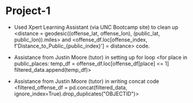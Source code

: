 # Project-1
- Used Xpert Learning Assistant (via UNC Bootcamp site) to clean up <distance = geodesic((offense_lat, offense_lon), (public_lat, public_lon)).miles> and <offense_df.loc[offense_index, f'Distance_to_Public_{public_index}'] = distance> code.

- Assistance from Justin Moore (tutor) in setting up for loop 
  <for place in public_places:
    temp_df = offense_df.loc[offense_df[place] <= 1]
    filtered_data.append(temp_df)>
  
- Assistance from Justin Moore (tutor) in writing concat code 
  <filtered_offense_df = pd.concat(filtered_data, ignore_index=True).drop_duplicates("OBJECTID")>
